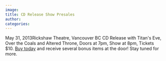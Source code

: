 ```yaml
---
image:
title: CD Release Show Presales
author:
categories:
---
```

May 31, 2013Rickshaw Theatre, Vancouver BC
CD Release with Titan's Eve, Over the Coals and Altered Throne, Doors at 7pm, Show at 8pm, Tickets $10. [Buy today](http://www.liveatrickshaw.com/buy-tickets/292/) and receive several bonus items at the door! Stay tuned for more.